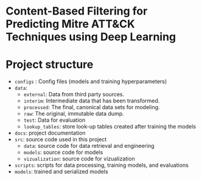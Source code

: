 # Content-Based Filtering for Predicting Mitre ATT&CK Techniques using Deep Learning
# Project structure
- `configs` : Config files (models and training hyperparameters)  
- `data`:
    - `external`: Data from third party sources.  
    - `interim`: Intermediate data that has been transformed.  
    - `processed`: The final, canonical data sets for modeling.  
    - `raw`: The original, immutable data dump.  
    - `test`: Data for evaluation
    - `lookup_tables`: store look-up tables created after training the models
- `docs`: project documentation
- `src`: source code used in this project
    - `data`: source code for data retrieval and engineering
    - `models`: source code for models
    - `vizualization`: source code for vizualization
- `scripts`: scripts for data processing, training models, and evaluations
- `models`: trained and serialized models